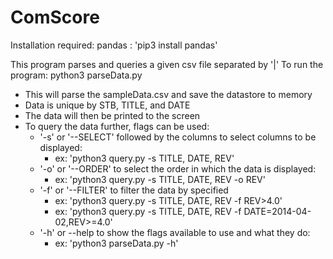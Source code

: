 # ComScore

Installation required:
pandas : 'pip3 install pandas'

This program parses and queries a given csv file separated by '|'
To run the program: python3 parseData.py
 - This will parse the sampleData.csv and save the datastore to memory
 - Data is unique by STB, TITLE, and DATE
 - The data will then be printed to the screen
 - To query the data further, flags can be used:
    - '-s' or '--SELECT' followed by the columns to select columns to be displayed:
        - ex: 'python3 query.py -s TITLE, DATE, REV'
    - '-o' or '--ORDER' to select the order in which the data is displayed:
        - ex: 'python3 query.py -s TITLE, DATE, REV -o REV'
    - '-f' or '--FILTER' to filter the data by specified
        - ex: 'python3 query.py -s TITLE, DATE, REV -f REV>4.0'
        - ex: 'python3 query.py -s TITLE, DATE, REV -f DATE=2014-04-02,REV>=4.0'
    - '-h' or --help to show the flags available to use and what they do:
        - ex: 'python3 parseData.py -h'
